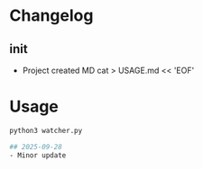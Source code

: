 
# Changelog

## init
- Project created
MD
cat > USAGE.md << 'EOF'

# Usage

```bash
python3 watcher.py

## 2025-09-28
- Minor update
